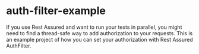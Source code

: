 # auth-filter-example
If you use Rest Assured and want to run your tests in parallel, you might need to find a thread-safe way to add authorization to your requests.
This is an example project of how you can set your authorization with Rest Assured AuthFilter.
